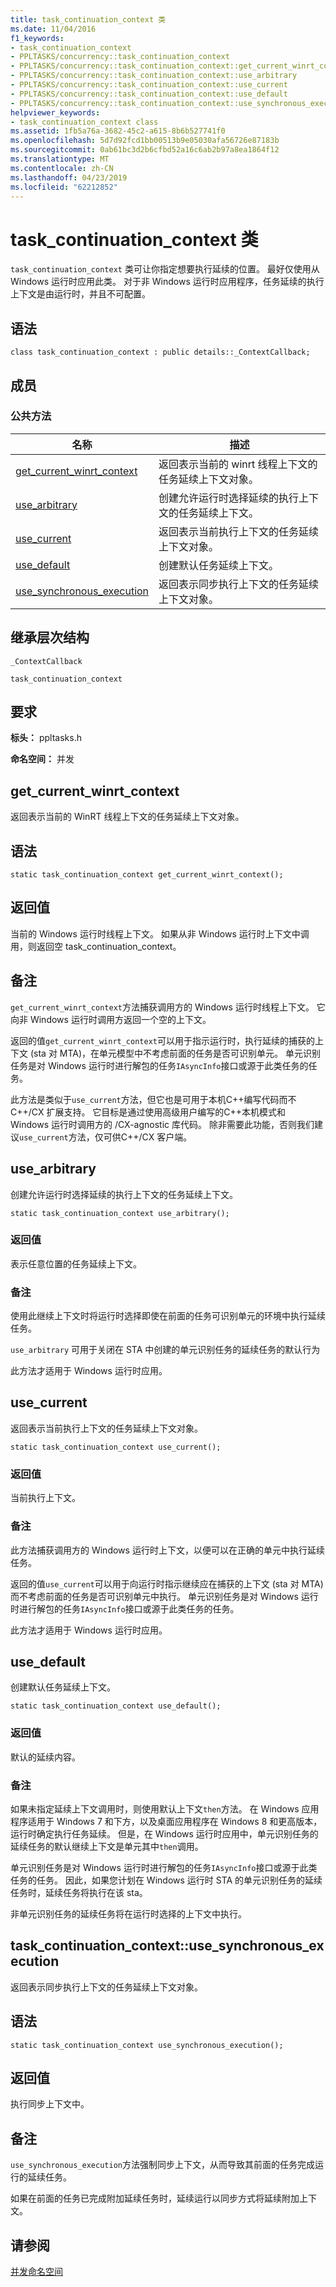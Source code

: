 ```yaml
---
title: task_continuation_context 类
ms.date: 11/04/2016
f1_keywords:
- task_continuation_context
- PPLTASKS/concurrency::task_continuation_context
- PPLTASKS/concurrency::task_continuation_context::get_current_winrt_context
- PPLTASKS/concurrency::task_continuation_context::use_arbitrary
- PPLTASKS/concurrency::task_continuation_context::use_current
- PPLTASKS/concurrency::task_continuation_context::use_default
- PPLTASKS/concurrency::task_continuation_context::use_synchronous_execution
helpviewer_keywords:
- task_continuation_context class
ms.assetid: 1fb5a76a-3682-45c2-a615-8b6b527741f0
ms.openlocfilehash: 5d7d92fcd1bb00513b9e05030afa56726e87183b
ms.sourcegitcommit: 0ab61bc3d2b6cfbd52a16c6ab2b97a8ea1864f12
ms.translationtype: MT
ms.contentlocale: zh-CN
ms.lasthandoff: 04/23/2019
ms.locfileid: "62212852"
---
```

# <a name="taskcontinuationcontext-class"></a>task_continuation_context 类

`task_continuation_context` 类可让你指定想要执行延续的位置。 最好仅使用从 Windows 运行时应用此类。 对于非 Windows 运行时应用程序，任务延续的执行上下文是由运行时，并且不可配置。

## <a name="syntax"></a>语法

```
class task_continuation_context : public details::_ContextCallback;
```

## <a name="members"></a>成员

### <a name="public-methods"></a>公共方法

|名称|描述|
|----------|-----------------|
|[get_current_winrt_context](#get_current_winrt_context)|返回表示当前的 winrt 线程上下文的任务延续上下文对象。|
|[use_arbitrary](#use_arbitrary)|创建允许运行时选择延续的执行上下文的任务延续上下文。|
|[use_current](#use_current)|返回表示当前执行上下文的任务延续上下文对象。|
|[use_default](#use_default)|创建默认任务延续上下文。|
|[use_synchronous_execution](#use_synchronous_execution)|返回表示同步执行上下文的任务延续上下文对象。|

## <a name="inheritance-hierarchy"></a>继承层次结构

`_ContextCallback`

`task_continuation_context`

## <a name="requirements"></a>要求

**标头：** ppltasks.h

**命名空间：** 并发

## <a name="get_current_winrt_context"></a> get_current_winrt_context

返回表示当前的 WinRT 线程上下文的任务延续上下文对象。

## <a name="syntax"></a>语法

```
static task_continuation_context get_current_winrt_context();
```

## <a name="return-value"></a>返回值

当前的 Windows 运行时线程上下文。 如果从非 Windows 运行时上下文中调用，则返回空 task_continuation_context。

## <a name="remarks"></a>备注

`get_current_winrt_context`方法捕获调用方的 Windows 运行时线程上下文。 它向非 Windows 运行时调用方返回一个空的上下文。

返回的值`get_current_winrt_context`可以用于指示运行时，执行延续的捕获的上下文 (sta 对 MTA)，在单元模型中不考虑前面的任务是否可识别单元。 单元识别任务是对 Windows 运行时进行解包的任务`IAsyncInfo`接口或源于此类任务的任务。

此方法是类似于`use_current`方法，但它也是可用于本机C++编写代码而不C++/CX 扩展支持。 它目标是通过使用高级用户编写的C++本机模式和 Windows 运行时调用方的 /CX-agnostic 库代码。 除非需要此功能，否则我们建议`use_current`方法，仅可供C++/CX 客户端。

##  <a name="use_arbitrary"></a> use_arbitrary

创建允许运行时选择延续的执行上下文的任务延续上下文。

```
static task_continuation_context use_arbitrary();
```

### <a name="return-value"></a>返回值

表示任意位置的任务延续上下文。

### <a name="remarks"></a>备注

使用此继续上下文时将运行时选择即使在前面的任务可识别单元的环境中执行延续任务。

`use_arbitrary` 可用于关闭在 STA 中创建的单元识别任务的延续任务的默认行为

此方法才适用于 Windows 运行时应用。

##  <a name="use_current"></a> use_current

返回表示当前执行上下文的任务延续上下文对象。

```
static task_continuation_context use_current();
```

### <a name="return-value"></a>返回值

当前执行上下文。

### <a name="remarks"></a>备注

此方法捕获调用方的 Windows 运行时上下文，以便可以在正确的单元中执行延续任务。

返回的值`use_current`可以用于向运行时指示继续应在捕获的上下文 (sta 对 MTA) 而不考虑前面的任务是否可识别单元中执行。 单元识别任务是对 Windows 运行时进行解包的任务`IAsyncInfo`接口或源于此类任务的任务。

此方法才适用于 Windows 运行时应用。

##  <a name="use_default"></a> use_default

创建默认任务延续上下文。

```
static task_continuation_context use_default();
```

### <a name="return-value"></a>返回值

默认的延续内容。

### <a name="remarks"></a>备注

如果未指定延续上下文调用时，则使用默认上下文`then`方法。 在 Windows 应用程序适用于 Windows 7 和下方，以及桌面应用程序在 Windows 8 和更高版本，运行时确定执行任务延续。 但是，在 Windows 运行时应用中，单元识别任务的延续任务的默认继续上下文是单元其中`then`调用。

单元识别任务是对 Windows 运行时进行解包的任务`IAsyncInfo`接口或源于此类任务的任务。 因此，如果您计划在 Windows 运行时 STA 的单元识别任务的延续任务时，延续任务将执行在该 sta。

非单元识别任务的延续任务将在运行时选择的上下文中执行。

## <a name="use_synchronous_execution"></a> task_continuation_context::use_synchronous_execution

返回表示同步执行上下文的任务延续上下文对象。

## <a name="syntax"></a>语法

```
static task_continuation_context use_synchronous_execution();
```

## <a name="return-value"></a>返回值

执行同步上下文中。

## <a name="remarks"></a>备注

`use_synchronous_execution`方法强制同步上下文，从而导致其前面的任务完成运行的延续任务。

如果在前面的任务已完成附加延续任务时，延续运行以同步方式将延续附加上下文。

## <a name="see-also"></a>请参阅

[并发命名空间](concurrency-namespace.md)
